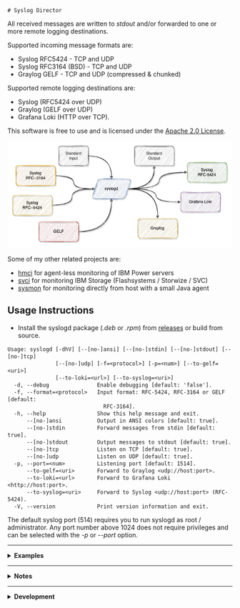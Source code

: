     # Syslog Director

All received messages are written to *stdout* and/or forwarded to one or more remote logging destinations.

Supported incoming message formats are:
- Syslog RFC5424 - TCP and UDP
- Syslog RFC3164 (BSD) - TCP and UDP
- Graylog GELF - TCP and UDP (compressed & chunked)

Supported remote logging destinations are:
- Syslog (RFC5424 over UDP)
- Graylog (GELF over UDP)
- Grafana Loki (HTTP over TCP).

This software is free to use and is licensed under the [Apache 2.0 License](LICENSE).

![architecture](doc/syslogd.png)

Some of my other related projects are:

- [hmci](https://github.com/mnellemann/hmci) for agent-less monitoring of IBM Power servers
- [svci](https://github.com/mnellemann/svci) for monitoring IBM Storage (Flashsystems / Storwize / SVC)
- [sysmon](https://github.com/mnellemann/sysmon) for monitoring directly from host with a small Java agent

## Usage Instructions

- Install the syslogd package (*.deb* or *.rpm*) from [releases](https://github.com/mnellemann/syslogd/releases) or build from source.

```text
Usage: syslogd [-dhV] [--[no-]ansi] [--[no-]stdin] [--[no-]stdout] [--[no-]tcp]
               [--[no-]udp] [-f=<protocol>] [-p=<num>] [--to-gelf=<uri>]
               [--to-loki=<url>] [--to-syslog=<uri>]
  -d, --debug               Enable debugging [default: 'false'].
  -f, --format=<protocol>   Input format: RFC-5424, RFC-3164 or GELF [default:
                              RFC-3164].
  -h, --help                Show this help message and exit.
      --[no-]ansi           Output in ANSI colors [default: true].
      --[no-]stdin          Forward messages from stdin [default: true].
      --[no-]stdout         Output messages to stdout [default: true].
      --[no-]tcp            Listen on TCP [default: true].
      --[no-]udp            Listen on UDP [default: true].
  -p, --port=<num>          Listening port [default: 1514].
      --to-gelf=<uri>       Forward to Graylog <udp://host:port>.
      --to-loki=<url>       Forward to Grafana Loki <http://host:port>.
      --to-syslog=<uri>     Forward to Syslog <udp://host:port> (RFC-5424).
  -V, --version             Print version information and exit.
```

The default syslog port (514) requires you to run syslogd as root / administrator.
Any port number above 1024 does not require privileges and can be selected with the *-p* or *--port* option.

------

<details closed>
  <summary><B>Examples</B></summary>

Listening on a non-standard syslog port:

```shell
java -jar /path/to/syslogd-x.y.z-all.jar --port 1514
```

or, if installed as a *deb* or *rpm* package:

```shell
/opt/syslogd/bin/syslogd --port 1514
```

Forwarding messages on to another log-system on a non-standard port.

```shell
/opt/syslogd/bin/syslogd --to-syslog udp://remotehost:1514
```

Forwarding messages to a Graylog server in GELF format.

```shell
/opt/syslogd/bin/syslogd --to-gelf udp://remotehost:12201
```

Forwarding to a Grafana Loki server.

```shell
/opt/syslogd/bin/syslogd --to-loki http://remotehost:3100
```

Receive log messages in sent with the GELF protocol:

```shell
/opt/syslogd/bin/syslogd --port 12201 --format GELF
```

Started from a tmux session, listening for syslog messages and forwarding to a remote Graylog server:

```shell
tmux new-session -d -s "syslogd" "/opt/syslogd/bin/syslogd -p 514 --to-gelf=udp://remotehost:12201"
```

If you don't want any output locally (only forwarding), you can use the ```--no-stdout``` flag.

</details>

------

<details closed>
  <summary><B>Notes</B></summary>

### IBM AIX and VIO Servers

Syslog messages from AIX (and IBM Power Virtual I/O Servers) can be troublesome with some logging solutions. These can be received with
*syslogd* and then forwarded on to your preferred logging solution.

### Forwarding to Grafana Loki

Forwarding is currently done by making HTTP connections to the Loki API, which works fine for low volume messages, but might cause issues for large volume of messages.

</details>


------

<details closed>
  <summary><B>Development</B></summary>

### Test Grafana Loki

Run Loki and Grafana in local containers to test.

```shell
docker run --rm -d --name=loki -p 3100:3100 grafana/loki
docker run --rm -d --name=grafana --link loki:loki -p 3000:3000 grafana/grafana:7.1.3
```

</details>
